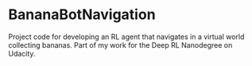 # BananaBotNavigation
Project code for developing an RL agent that navigates in a virtual world collecting bananas. Part of my work for the Deep RL Nanodegree on Udacity.
